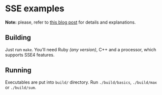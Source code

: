 # SSE examples

**Note:** please, refer to [this blog post](http://shybovycha.github.io/2017/02/21/speeding-up-algorithms-with-sse.html) for details and explanations.

## Building

Just run `make`. You'll need Ruby *(any version)*, C++ and a processor, which supports SSE4 features.

## Running

Executables are put into `build/` directory. Run `./build/basics`, `./build/max` or `./build/sum`.
